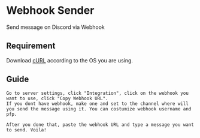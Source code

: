 # Webhook Sender

Send message on Discord via Webhook


## Requirement
Download [cURL](https://curl.se/download.html) according to the OS you are using.

## Guide
``` 
Go to server settings, click "Integration", click on the webhook you want to use, click "Copy Webhook URL".
If you dont have webhook, make one and set to the channel where will you send the message using it. You can costumize webhook username and pfp.

After you done that, paste the webhook URL and type a message you want to send. Voila!
```
